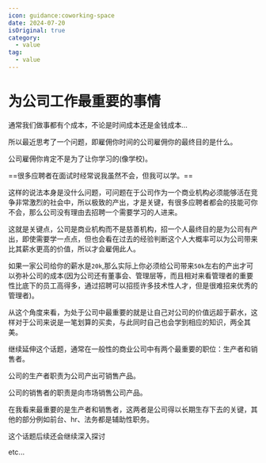 ```yaml
---
icon: guidance:coworking-space
date: 2024-07-20
isOriginal: true
category:
  - value
tag:
  - value
---
```


# 为公司工作最重要的事情

通常我们做事都有个成本，不论是时间成本还是金钱成本...

所以最近思考了一个问题，即雇佣你时间的公司雇佣你的最终目的是什么。

<!-- more -->

公司雇佣你肯定不是为了让你学习的(像学校)。

==很多应聘者在面试时经常说我虽然不会，但我可以学。==

这样的说法本身是没什么问题，可问题在于公司作为一个商业机构必须能够活在竞争非常激烈的社会中，所以极致的产出，才是关键，有很多应聘者都会的技能可你不会，那么公司没有理由去招聘一个需要学习的人进来。

这就是关键点，公司是商业机构而不是慈善机构，招一个人最终目的是为公司有产出，即使需要学一点点，但也会看在过去的经验判断这个人大概率可以为公司带来比其薪水更高的价值，所以才会雇佣此人。

如果一家公司给你的薪水是`20k`,那么实际上你必须给公司带来`50k`左右的产出才可以弥补公司的成本(因为公司还有董事会、管理层等，而且相对来看管理者的重要性比底下的员工高得多，通过招聘可以招揽许多技术性人才，但是很难招来优秀的管理者)。

从这个角度来看，为处于公司中最重要的就是让自己对公司的价值远超于薪水，这样对于公司来说是一笔划算的买卖，与此同时自己也会学到相应的知识，两全其美。

继续延伸这个话题，通常在一般性的商业公司中有两个最重要的职位：生产者和销售者。

公司的生产者职责为公司产出可销售产品。

公司的销售者的职责是向市场销售公司产品。

在我看来最重要的是生产者和销售者，这两者是公司得以长期生存下去的关键，其他的部分例如前台、hr、法务都是辅助性职务。

这个话题后续还会继续深入探讨

etc...



